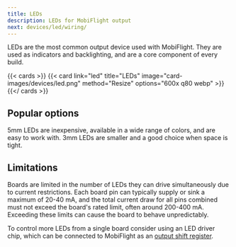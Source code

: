 ```yaml
---
title: LEDs
description: LEDs for MobiFlight output
next: devices/led/wiring/
---
```


LEDs are the most common output device used with MobiFlight. They are used as indicators and backlighting, and are a core component of every build.

{{< cards >}}
{{< card link="led" title="LEDs" image="card-images/devices/led.png" method="Resize" options="600x q80 webp" >}}
{{</ cards >}}

## Popular options

5mm LEDs are inexpensive, available in a wide range of colors, and are easy to work with. 3mm LEDs are smaller and a good choice when space is tight.

## Limitations

Boards are limited in the number of LEDs they can drive simultaneously due to current restrictions. Each board pin can typically supply or sink a maximum of 20-40 mA, and the total current draw for all pins combined must not exceed the board's rated limit, often around 200-400 mA. Exceeding these limits can cause the board to behave unpredictably.

To control more LEDs from a single board consider using an LED driver chip, which can be connected to MobiFlight as an [output shift register](/devices/output-shift-register).
